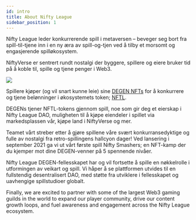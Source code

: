 ```yaml
---
id: intro
title: About Nifty League
sidebar_position: 1
---
```


Nifty League leder konkurrerende spill i metaversen – beveger seg bort fra spill-til-tjene inn i en ny æra av spill-og-tjen ved å tilby et morsomt og engasjerende spilløkosystem.

NiftyVerse er sentrert rundt nostalgi der byggere, spillere og eiere bruker tid på å koble til, spille og tjene penger i Web3.

![](/img/story.gif)

Spillere kjøper (og vil snart kunne leie) sine [DEGEN NFTs](https://opensea.io/collection/niftydegen) for å konkurrere og tjene belønninger i økosystemets token; [NFTL](https://www.coingecko.com/en/coins/nifty-league).

DEGENs tjener NFTL-tokens gjennom spill, noe som gir deg et eierskap i Nifty League DAO, muligheten til å kjøpe eiendeler i spillet via markedsplassen vår, kjøpe land i NiftyVerse og mer.

Teamet vårt streber etter å gjøre spillene våre svært konkurransedyktige og fulle av nostalgi fra retro-spillingens hallcyon dager! Ved lansering i september 2021 ga vi ut vårt første spill Nifty Smashers; en NFT-kamp der du kjemper mot dine DEGEN-venner på 5 spennende nivåer.

Nifty League DEGEN-fellesskapet har og vil fortsette å spille en nøkkelrolle i utformingen av veikart og spill. Vi håper å se plattformen utvides til en fullstendig desentralisert DAO, med støtte fra utviklere i fellesskapet og uavhengige spillstudioer globalt.

Finally, we are excited to partner with some of the largest Web3 gaming guilds in the world to expand our player community, drive our content growth loops, and fuel awareness and engagement across the Nifty League ecosystem.
